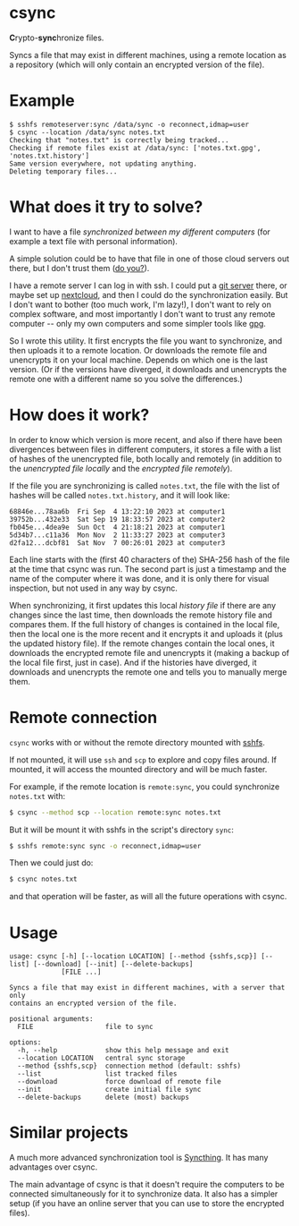 # csync

**C**rypto-**sync**hronize files.

Syncs a file that may exist in different machines, using a remote
location as a repository (which will only contain an encrypted version
of the file).


# Example

```
$ sshfs remoteserver:sync /data/sync -o reconnect,idmap=user
$ csync --location /data/sync notes.txt
Checking that "notes.txt" is correctly being tracked...
Checking if remote files exist at /data/sync: ['notes.txt.gpg', 'notes.txt.history']
Same version everywhere, not updating anything.
Deleting temporary files...
```


# What does it try to solve?

I want to have a file *synchronized between my different computers*
(for example a text file with personal information).

A simple solution could be to have that file in one of those cloud
servers out there, but I don't trust them ([do
you?](https://en.wikipedia.org/wiki/Edward_Snowden#Revelations)).

I have a remote server I can log in with ssh. I could put a [git
server](https://git-scm.com/book/en/v2/Git-on-the-Server-Setting-Up-the-Server)
there, or maybe set up [nextcloud](https://nextcloud.com/), and
then I could do the synchronization easily. But I don't want to bother
(too much work, I'm lazy!), I don't want to rely on complex software,
and most importantly I don't want to trust any remote computer -- only
my own computers and some simpler tools like [gpg](https://gnupg.org/).

So I wrote this utility. It first encrypts the file you want to
synchronize, and then uploads it to a remote location. Or downloads
the remote file and unencrypts it on your local machine. Depends on
which one is the last version. (Or if the versions have diverged, it
downloads and unencrypts the remote one with a different name so you
solve the differences.)


# How does it work?

In order to know which version is more recent, and also if there have
been divergences between files in different computers, it stores a
file with a list of hashes of the unencrypted file, both locally and
remotely (in addition to the *unencrypted file locally* and the
*encrypted file remotely*).

If the file you are synchronizing is called `notes.txt`, the file with
the list of hashes will be called `notes.txt.history`, and it will
look like:

```
68846e...78aa6b  Fri Sep  4 13:22:10 2023 at computer1
39752b...432e33  Sat Sep 19 18:33:57 2023 at computer2
fb045e...4dea9e  Sun Oct  4 21:18:21 2023 at computer1
5d34b7...c11a36  Mon Nov  2 11:33:27 2023 at computer3
d2fa12...dcbf81  Sat Nov  7 00:26:01 2023 at computer3
```

Each line starts with the (first 40 characters of the) SHA-256 hash of
the file at the time that csync was run. The second part is just a
timestamp and the name of the computer where it was done, and it is
only there for visual inspection, but not used in any way by csync.

When synchronizing, it first updates this local *history file* if
there are any changes since the last time, then downloads the remote
history file and compares them. If the full history of changes is
contained in the local file, then the local one is the more recent and
it encrypts it and uploads it (plus the updated history file). If the
remote changes contain the local ones, it downloads the encrypted
remote file and unencrypts it (making a backup of the local file
first, just in case). And if the histories have diverged, it downloads
and unencrypts the remote one and tells you to manually merge them.


# Remote connection

`csync` works with or without the remote directory mounted with
[sshfs](https://github.com/libfuse/sshfs).

If not mounted, it will use `ssh` and `scp` to explore and copy files
around. If mounted, it will access the mounted directory and will be
much faster.

For example, if the remote location is `remote:sync`, you could
synchronize `notes.txt` with:

```sh
$ csync --method scp --location remote:sync notes.txt
```

But it will be mount it with sshfs in the script's directory `sync`:

```sh
$ sshfs remote:sync sync -o reconnect,idmap=user
```

Then we could just do:

```sh
$ csync notes.txt
```

and that operation will be faster, as will all the future operations
with csync.


# Usage

```
usage: csync [-h] [--location LOCATION] [--method {sshfs,scp}] [--list] [--download] [--init] [--delete-backups]
             [FILE ...]

Syncs a file that may exist in different machines, with a server that only
contains an encrypted version of the file.

positional arguments:
  FILE                  file to sync

options:
  -h, --help            show this help message and exit
  --location LOCATION   central sync storage
  --method {sshfs,scp}  connection method (default: sshfs)
  --list                list tracked files
  --download            force download of remote file
  --init                create initial file sync
  --delete-backups      delete (most) backups
```


# Similar projects

A much more advanced synchronization tool is
[Syncthing](https://syncthing.net/). It has many advantages over
csync.

The main advantage of csync is that it doesn't require the computers
to be connected simultaneously for it to synchronize data. It also has
a simpler setup (if you have an online server that you can use to
store the encrypted files).
